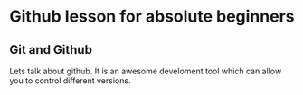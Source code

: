 # Github lesson for absolute beginners
## Git and Github

Lets talk about github. It is an awesome develoment tool which can allow you to control different versions.